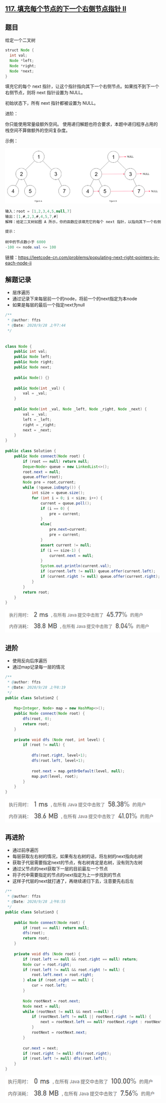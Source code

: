 ## [117. 填充每个节点的下一个右侧节点指针 II](https://leetcode-cn.com/problems/populating-next-right-pointers-in-each-node-ii/)

## 题目

给定一个二叉树

```java
struct Node {
  int val;
  Node *left;
  Node *right;
  Node *next;
}
```


填充它的每个 next 指针，让这个指针指向其下一个右侧节点。如果找不到下一个右侧节点，则将 next 指针设置为 NULL。

初始状态下，所有 next 指针都被设置为 NULL。

 

进阶：

你只能使用常量级额外空间。
使用递归解题也符合要求，本题中递归程序占用的栈空间不算做额外的空间复杂度。


示例：

![image-20200928074900253](README.assets/image-20200928074900253.png)

```java
输入：root = [1,2,3,4,5,null,7]
输出：[1,#,2,3,#,4,5,7,#]
解释：给定二叉树如图 A 所示，你的函数应该填充它的每个 next 指针，以指向其下一个右侧节点，如图 B 所示。
```

```java
提示：

树中的节点数小于 6000
-100 <= node.val <= 100
```


链接：https://leetcode-cn.com/problems/populating-next-right-pointers-in-each-node-ii

## 解题记录

+ 层序遍历		
+ 通过记录下来每层前一个的node，将前一个的next指定为本node
+ 如果是每层的最后一个指定next为null

```java
/**
 * @author: ffzs
 * @Date: 2020/9/28 上午7:44
 */


class Node {
    public int val;
    public Node left;
    public Node right;
    public Node next;

    public Node() {}

    public Node(int _val) {
        val = _val;
    }

    public Node(int _val, Node _left, Node _right, Node _next) {
        val = _val;
        left = _left;
        right = _right;
        next = _next;
    }
}

public class Solution {
    public Node connect(Node root) {
        if (root == null) return null;
        Deque<Node> queue = new LinkedList<>();
        root.next = null;
        queue.offer(root);
        Node pre = root,current;
        while (!queue.isEmpty()) {
            int size = queue.size();
            for (int i = 0; i < size; i++) {
                current = queue.poll();
                if (i == 0) {
                    pre = current;
                }
                else{
                    pre.next=current;
                    pre = current;
                }
                assert current != null;
                if (i == size-1) {
                    current.next = null;
                }
                System.out.println(current.val);
                if (current.left != null) queue.offer(current.left);
                if (current.right != null) queue.offer(current.right);
            }
        }
        return root;
    }
}
```

![image-20200928081851057](README.assets/image-20200928081851057.png)

## 进阶

+ 使用反向后序遍历
+ 通过map记录每一层的情况

```java
/**
 * @author: ffzs
 * @Date: 2020/9/28 上午8:19
 */
public class Solution2 {

    Map<Integer, Node> map = new HashMap<>();
    public Node connect(Node root) {
        dfs(root, 0);
        return root;
    }

    private void dfs (Node root, int level) {
        if (root != null) {

            dfs(root.right, level+1);
            dfs(root.left, level+1);

            root.next = map.getOrDefault(level, null);
            map.put(level, root);
        }
    }
}
```

![image-20200928083819236](README.assets/image-20200928083819236.png)

## 再进阶

+ 通过前序遍历
+ 每层获取左右树的情况，如果有左右树的话，将左树的next指向右树
+ 获取子代层需要指定next的节点，有右树肯定是右树，没有则为左树
+ 通过父节点的next获取下一层的目前最左一个节点
+ 将子代中需要指定的节点的next指定为上一步找到的节点
+ 这样子代层的next就打通了，再继续递归下去，注意要先右后左



```java
/**
 * @author: ffzs
 * @Date: 2020/9/28 上午8:55
 */
public class Solution3 {

    public Node connect(Node root) {
        if (root == null) return null;
        dfs(root);
        return root;
    }

    private void dfs (Node root) {
        if (root.left == null && root.right == null) return;
        Node cur = root.right;
        if (root.left != null && root.right != null) {
            root.left.next = root.right;
        } else if (root.right == null) {
            cur = root.left;
        }

        Node rootNext = root.next;
        Node next = null;
        while (rootNext != null && next ==null) {
            if (rootNext.left != null || rootNext.right != null) {
                next = rootNext.left == null? rootNext.right : rootNext.left;
            }
            rootNext = rootNext.next;
        }

        cur.next = next;
        if (root.right != null) dfs(root.right);
        if (root.left != null) dfs(root.left);
    }
}
```

![image-20200928092348255](README.assets/image-20200928092348255.png)